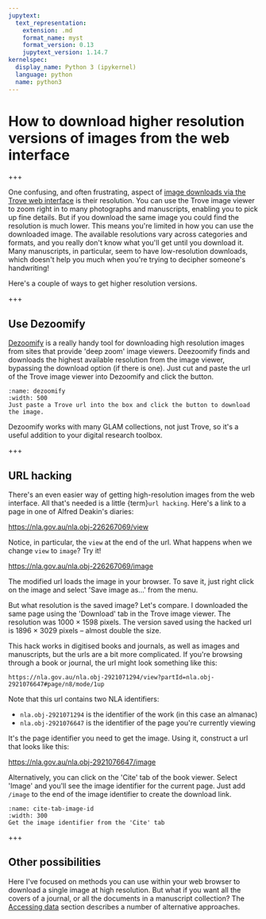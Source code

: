 ```yaml
---
jupytext:
  text_representation:
    extension: .md
    format_name: myst
    format_version: 0.13
    jupytext_version: 1.14.7
kernelspec:
  display_name: Python 3 (ipykernel)
  language: python
  name: python3
---
```


# How to download higher resolution versions of images from the web interface

+++

One confusing, and often frustrating, aspect of [image downloads via the Trove web interface](downloading-images-web-interface) is their resolution. You can use the Trove image viewer to zoom right in to many photographs and manuscripts, enabling you to pick up fine details. But if you download the same image you could find the resolution is much lower. This means you're limited in how you can use the downloaded image. The available resolutions vary across categories and formats, and you really don't know what you'll get until you download it. Many manuscripts, in particular, seem to have low-resolution downloads, which doesn't help you much when you're trying to decipher someone's handwriting!

Here's a couple of ways to get higher resolution versions.

+++

## Use Dezoomify

[Dezoomify](https://dezoomify.ophir.dev/) is a really handy tool for downloading high resolution images from sites that provide 'deep zoom' image viewers. Deezoomify finds and downloads the highest available resolution from the image viewer, bypassing the download option (if there is one). Just cut and paste the url of the Trove image viewer into Dezoomify and click the button.

```{figure} ../../images/dezoomify.png
:name: dezoomify
:width: 500
Just paste a Trove url into the box and click the button to download the image.
```

Dezoomify works with many GLAM collections, not just Trove, so it's a useful addition to your digital research toolbox.

+++

## URL hacking

There's an even easier way of getting high-resolution images from the web interface. All that's needed is a little {term}`url hacking`. Here's a link to a page in one of Alfred Deakin's diaries: 

<https://nla.gov.au/nla.obj-226267069/view>

Notice, in particular, the `view` at the end of the url. What happens when we change `view` to `image`? Try it!

<https://nla.gov.au/nla.obj-226267069/image>

The modified url loads the image in your browser. To save it, just right click on the image and select 'Save image as...' from the menu.

But what resolution is the saved image? Let's compare. I downloaded the same page using the 'Download' tab in the Trove image viewer. The resolution was 1000 × 1598 pixels. The version saved using the hacked url is 1896 × 3029 pixels – almost double the size.

This hack works in digitised books and journals, as well as images and manuscripts, but the urls are a bit more complicated. If you're browsing through a book or journal, the url might look something like this: 

`https://nla.gov.au/nla.obj-2921071294/view?partId=nla.obj-2921076647#page/n8/mode/1up` 

Note that this url contains two NLA identifiers:

- `nla.obj-2921071294` is the identifier of the work (in this case an almanac)
- `nla.obj-2921076647` is the identifier of the page you're currently viewing

It's the page identifier you need to get the image. Using it, construct a url that looks like this:

<https://nla.gov.au/nla.obj-2921076647/image>

Alternatively, you can click on the 'Cite' tab of the book viewer. Select 'Image' and you'll see the image identifier for the current page. Just add `/image` to the end of the image identifier to create the download link.

```{figure} ../../images/cite-tab-image-identifier.png
:name: cite-tab-image-id
:width: 300
Get the image identifier from the 'Cite' tab
```

+++

## Other possibilities

Here I've focused on methods you can use within your web browser to download a single image at high resolution. But what if you want all the covers of a journal, or all the documents in a manuscript collection? The [Accessing data](/accessing-data/data-access-options) section describes a number of alternative approaches. 

```{code-cell} ipython3

```
